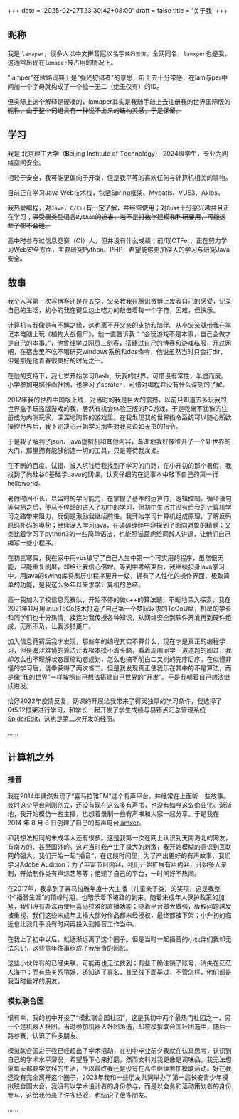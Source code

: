 +++
date = '2025-02-27T23:30:42+08:00'
draft = false
title = '关于我'
+++
## 昵称

我是 `lamaper`，很多人以中文拼音冠以名字`辣妈普洱`。全网同名，`lamxper`也是我，这通常出现在`lamaper`被占用的情况下。

"lamper"在欧路词典上是"强光狩猎者"的意思，听上去十分带感，在lam与per中间加一个字母就构成了一个独一无二（绝无仅有）的ID。

~~但实际上这个解释是硬凑的，lamaper其实是我随手敲上去注册我的世界国际版的昵称，由于整个词组具有一种说不上来的结构美感，于是保留。~~

## 学习

我是 北京理工大学（**B**eijing **I**nstitute of **T**echnology） 2024级学生，专业为网络空间安全。

相较于安全，我可能更偏向于开发，但是我平等的喜欢任何与计算机相关的事物。

目前正在学习Java Web技术栈，包括Spring框架、Mybatis、VUE3、Axios。

我热爱编程，对`Java`，`C/C++`有一定了解，并经常使用；对`Rust`十分感兴趣并且正在学习；~~深受弱类型语言`Python`的迫害，若不是打数学建模和科研要用，可能这辈子都不会碰。~~

高中时参与过信息竞赛（OI）人，但并没有什么成绩；前/现CTFer，正在努力学习Web安全方面，主要研究Python、PHP，希望能够更加深入的学习与研究Java安全。

## 故事

我个人写第一次写博客还是在五岁，父亲教我在腾讯微博上发表自己的感受，记录自己的生活，幼小的我在键盘边上吃力的敲击着每一个字符，困难，但快乐。

计算机与我像是有不解之缘，这也离不开父亲的支持和陪伴。从小父亲就带我在笔记本电脑上玩《植物大战僵尸》，他一直告诉我：“会玩游戏不是本事，自己会做才是自己的本事。”，他曾经学过网页三剑客，搭建过自己的博客和游戏私服，开过网吧，在宿舍里不吃不喝研究windows系统和dos命令，他说虽然当时只会打dir，但是那是他青春很美好的时光之一。

在他的支持下，我七岁开始学习flash、玩我的世界，可惜没有常性，半途而废。小学参加电脑作画社团，也学习了scratch，可惜对编程并没有什么深刻的了解。

2017年我的世界中国版上线，对当时的我是巨大的震撼，以前只知道去多玩我的世界盒子玩盗版游戏的我，居然有机会体验正版的PC游戏，于是我毫不犹豫的注册成为内测玩家，深深地陶醉的游戏里。在我发现我的世界指令系统可以随心所欲操控世界后，我下定决心开始学习那些对我来说如天书的指令。

于是我了解到了json、java虚拟机和其他内容，渐渐地我好像推开了一个新世界的大门，那里拥有能够创造一切的工具，只是等待我发掘。

在不断的百度、试错、被人坑钱后我找到了学习的门路，在小升初的那个暑假，我找到了尚硅谷0基础学Java的网课，认真仔细的在记事本中敲下自己的第一行helloworld。

暑假时间不长，以当时的学习能力，在掌握了基本的运算符，逻辑控制，循环语句等句柄之后，便马不停蹄的进入了初中的学习，但初中生活并没有给我的计算机学习之路带来阻力，反倒是激励我继续前进。我开始学习计算机组成原理，了解反码原码补码的奥秘；继续深入学习java，在磕磕绊绊中窥探到了面向对象的精髓；又类比着学习了python3的一些简单语法，也能照猫画虎给同龄人讲课，让他们自己编写一些小程序。

在初三寒假，我在家中用vbs编写了自己人生中第一个可实用的程序，虽然很无能，只能重复刷屏，却给让我信心倍增。等到中考结束后，我继续投身java学习中，用java的swing库将刷屏小程序更升一级，拥有了人性化的操作界面，极致简单的功能，是我这么多年以来求学计算机的总结。

高一我加入了校信息竞赛队，开始不停的做c++的算法题，不断地深入探索，我在2021年11月用linuxToGo技术打造了自己第一个梦寐以求的ToGoU盘，机房的学长和同学们也十分热情，接连为我传授各种知识，从网络安全到软件开发再到硬件组成，无所不及，让我涉猎更广。

加入信息竞赛后我才发现，那些年的编程其实不算什么，现在才是真正的编程学习，但是晦涩难懂的算法让我根本摸不着头脑，看着周围同学一道道题的刷过，我却怎么也不理解状态压缩动态规划，怎么也搞不明白二叉树的先序后序。在似懂非懂的学习后，侥幸获得了两次省二。但是我发现真正使我乐在其中的不是算法，而是像“我的世界”一样按照自己想法搭建自己世界的“开发”。于是我朝着自己想法继续进发。

恰好2022年疫情反复，网课的开展给我带来了得天独厚的学习条件，我选择了Qt5.12框架进行学习，和学长一起开发了学生成绩与易错点汇总管理系统[SpiderEdit](https://github.com/lamaper/SpiderEdit)，这也是第二次开发的经历。

......

## 计算机之外

### 播音

我在2014年偶然发现了“喜马拉雅FM”这个有声平台，并经常在上面听一些故事。彼时这个平台刚刚创立，还没有现在这么多有声书，也没有如今这么商业化。渐渐地，我开始模仿一些主播，也想着录制一些有声书和大家一起分享。于是我在 2014 年 8 月 8 日创建了自己的有声电台[lamxer](https://www.ximalaya.com/zhubo/12928730)。

和我想法相同的未成年人还有很多。这是我第一次在网上认识到天南海北的网友，有南方的、甚至国外的。这对当时我产生了极大的刺激，我开始模糊的意识到互联网的强大。我们开始一起“播音”，在这段时间里，为了产出更好的有声故事，我们学习Adobe Audition；为了丰富节目内容，我们开始扩展有声内容，开始多人录制，开始制作类有声综艺等等；组建了自己的平台，一时间好不热闹。

在2017年，我拿到了喜马拉雅年度十大主播（儿童亲子类）的奖项，这是我整个“播音生涯”的顶峰时期，也暗示着下坡路的到来。随着未成年人保护政策的加紧，我们没有办法再使用喜马拉雅的直播功能；随着平台做大做强，版权问题越发被重视，我们这些未成年主播大部分作品都未经授权，最终都被下架；小升初的临近也让我几乎没有时间再投入到播音工作当中。

在我上了初中以后，就逐渐远离了这个圈子。但是当时一起播音的小伙伴们我却无法忘记，这些童年往事组成了我宝贵的回忆。

这些小伙伴有的已经失联，可能再也无法找到；有些干脆注销了账号，消失在茫茫人海中；而有些关系稍好，还知道了真名，甚至线下面基过，不管怎样，他们都是我当时最好的朋友。

### 模拟联合国

很有幸，我的初中开设了“模拟联合国社团”，这是我初中两个最热门社团之一，另一个是机器人社团。当时参加机器人社团落选，却被模拟联合国社团选中，随后一路参赛，认识了许多朋友。

模拟联合国之于我已经超出了学术活动，在初中毕业前夕我就在认真思考，认识到自己的学术水平薄弱，希望静下心来打磨，然而文科对我更像是调味品，我无法想象每天都要学文科的生活，所以最终我还是没有在高中继续参加模联活动。好在我还没有完全离开这个圈子，2023年我和一些朋友共同举办了第一届长安青少年模拟联合国大会，我没有以学术设计者的身份参与，而是以会务和活动策划者的身份参与，这给我带来了许多经验，也结识了很多朋友。

......
